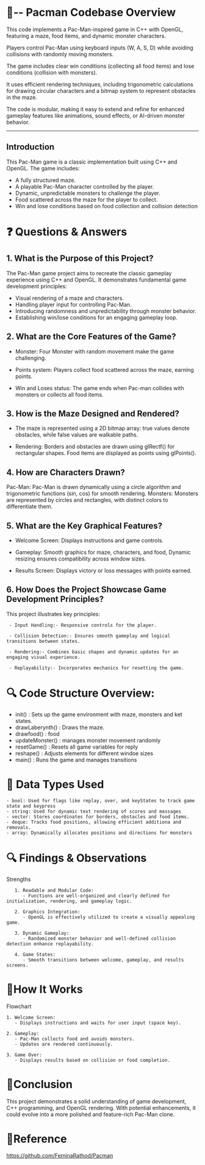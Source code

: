 # 📌-- Pacman Codebase Overview

This code implements a Pac-Man-inspired game in C++ with OpenGL, featuring a maze, food items, and dynamic monster characters.

Players control Pac-Man using keyboard inputs (W, A, S, D) while avoiding collisions with randomly moving monsters.

The game includes clear win conditions (collecting all food items) and lose conditions (collision with monsters).

It uses efficient rendering techniques, including trigonometric calculations for drawing circular characters and a bitmap system to represent obstacles in the maze.

The code is modular, making it easy to extend and refine for enhanced gameplay features like animations, sound effects, or AI-driven monster behavior.

---

## **Introduction**
This Pac-Man game is a classic implementation built using C++ and OpenGL. The game includes:
- A fully structured maze.
- A playable Pac-Man character controlled by the player.
- Dynamic, unpredictable monsters to challenge the player.
- Food scattered across the maze for the player to collect.
- Win and lose conditions based on food collection and collision detection



# ❓ Questions & Answers
## 1. What is the Purpose of this Project?
   The Pac-Man game project aims to recreate the classic gameplay experience using C++ and OpenGL. It demonstrates fundamental game development principles:
   - Visual rendering of a maze and characters.
   - Handling player input for controlling Pac-Man.
   - Introducing randomness and unpredictability through monster behavior.
   - Establishing win/lose conditions for an engaging gameplay loop.
  
## 2. What are the Core Features of the Game?
   
   - Monster:
      Four Monster with random movement make the game challenging.
   
   - Points system:
       Players collect food scattered across the maze, earning points.
   
   - Win and Loses status:
        The game ends when Pac-man collides with monsters or collects all food items.

## 3. How is the Maze Designed and Rendered?

   - The maze is represented using a 2D bitmap array:
       true values denote obstacles, while false values are walkable paths.
   
   - Rendering:
       Borders and obstacles are drawn using glRectf() for rectangular shapes.
       Food items are displayed as points using glPoints().

## 4. How are Characters Drawn?
   
   Pac-Man:  Pac-Man is drawn dynamically using a circle algorithm and trigonometric functions (sin, cos) for smooth rendering.
   Monsters: Monsters are represented by circles and rectangles, with distinct colors to differentiate them.
   
## 5. What are the Key Graphical Features?
   
- Welcome Screen: Displays instructions and game controls.
  
- Gameplay: Smooth graphics for maze, characters, and food, Dynamic resizing ensures compatibility across window sizes.
  
- Results Screen: Displays victory or loss messages with points earned.

## 6. How Does the Project Showcase Game Development Principles?
   
   This project illustrates key principles:
    
     - Input Handling:- Responsive controls for the player.
     
     - Collision Detection:- Ensures smooth gameplay and logical transitions between states.
     
     - Rendering:- Combines basic shapes and dynamic updates for an engaging visual experience.
     
     - Replayability:- Incorporates mechanics for resetting the game.



# 🔍 Code Structure Overview:
- init() : Sets up the game environment with maze, monsters and ket states.
- drawLaberynth() : Draws the maze.
- drawfood() : food
- updateMonster() : manages monster movement randomly
- resetGame() : Resets all game variables for reply
- reshape() : Adjusts elements for different windoe sizes
- main() : Runs the game and manages transitions  


# 🧱 Data Types Used
    - bool: Used for flags like replay, over, and keyStates to track game state and keypress
    - string: Used for dynamic text rendering of scores and massages
    - vector: Stores coordinates for borders, obstacles and food items.
    - deque: Tracks food positions, allowing efficient additiona and removals.
    - array: Dynamically allocates positions and directions for monsters 



# 🔍 Findings & Observations

   Strengths 
       
       1. Readable and Modular Code:
          - Functions are well-organized and clearly defined for initialization, rendering, and gameplay logic.
       
       2. Graphics Integration:
          - OpenGL is effectively utilized to create a visually appealing game.
       
       3. Dynamic Gameplay:
          - Randomized monster behavior and well-defined collision detection enhance replayability.
       
       4. Game States:
          - Smooth transitions between welcome, gameplay, and results screens.

# 🚀How It Works

   Flowchart
    
    1. Welcome Screen:
       - Displays instructions and waits for user input (space key).
    
    2. Gameplay:
       - Pac-Man collects food and avoids monsters.
       - Updates are rendered continuously.
    
    3. Game Over:
       - Displays results based on collision or food completion.

# 🧱Conclusion
This project demonstrates a solid understanding of game development, C++ programming, and OpenGL rendering. With potential enhancements, it could evolve into a more polished and feature-rich Pac-Man clone.

# 🔗Reference
https://github.com/FeminaRathod/Pacman





















        
    



